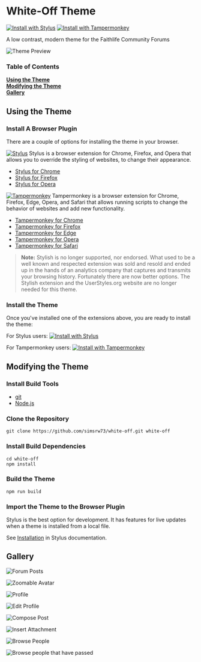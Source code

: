 # White-Off Theme

[![Install with Stylus](https://img.shields.io/badge/Install%20with-Stylus-00adad.svg)](https://github.com/simsrw73/white-off/raw/master/release/white-off.user.css)
[![Install with Tampermonkey](https://img.shields.io/badge/Install%20with-Tampermonkey-00485b.svg)](https://github.com/simsrw73/white-off/raw/master/release/white-off.user.js)

A low contrast, modern theme for the Faithlife Community Forums

![Theme Preview](screenshots/preview.png)

### Table of Contents
**[Using the Theme](#using-the-theme)**<br>
**[Modifying the Theme](#modifying-the-theme)**<br>
**[Gallery](#gallery)**<br>

## Using the Theme

### Install A Browser Plugin

There are a couple of options for installing the theme in your browser.

[![Stylus](https://github.com/openstyles/stylus/raw/master/images/icon/32.png)](https://add0n.com/stylus.html) Stylus is a browser extension for Chrome, Firefox, and Opera that allows you to override the styling of websites, to change their appearance.

  * [Stylus for Chrome](https://chrome.google.com/webstore/detail/clngdbkpkpeebahjckkjfobafhncgmne)
  * [Stylus for Firefox](https://addons.mozilla.org/firefox/addon/styl-us/)
  * [Stylus for Opera](https://addons.opera.com/extensions/details/stylus/)


[![Tampermonkey](https://github.com/Tampermonkey/tampermonkey/raw/master/images/icon.png)](http://tampermonkey.net/) Tampermonkey is a browser extension for Chrome, Firefox, Edge, Opera, and Safari that allows running scripts to change the behavior of websites and add new functionality.

  * [Tampermonkey for Chrome](https://chrome.google.com/webstore/detail/dhdgffkkebhmkfjojejmpbldmpobfkfo)
  * [Tampermonkey for Firefox](https://addons.mozilla.org/en-US/firefox/addon/tampermonkey/)
  * [Tampermonkey for Edge](https://www.microsoft.com/store/apps/9NBLGGH5162S)
  * [Tampermonkey for Opera](https://addons.opera.com/en/extensions/details/tampermonkey-beta/)
  * [Tampermonkey for Safari](https://safari.tampermonkey.net/tampermonkey.safariextz)

> **Note:**
> Stylish is no longer supported, nor endorsed. What used to be a well known and respected extension was sold and resold and ended up in the hands of an analytics company that captures and transmits your browsing history. Fortunately there are now better options. The Stylish extension and the UserStyles.org website are no longer needed for this theme.


### Install the Theme

Once you've installed one of the extensions above, you are ready to install the theme:

For Stylus users: [![Install with Stylus](https://img.shields.io/badge/Install%20with-Stylus-00adad.svg)](https://github.com/simsrw73/white-off/raw/master/release/white-off.user.css)

For Tampermonkey users: [![Install with Tampermonkey](https://img.shields.io/badge/Install%20with-Tampermonkey-00485b.svg)](https://github.com/simsrw73/white-off/raw/master/release/white-off.user.js)

## Modifying the Theme

### Install Build Tools

  - [git](https://git-scm.com/downloads)
  - [Node.js](https://nodejs.org/en/)

### Clone the Repository

```shell
git clone https://github.com/simsrw73/white-off.git white-off
```

### Install Build Dependencies

```shell
cd white-off
npm install
```

### Build the Theme

```shell
npm run build
```

### Import the Theme to the Browser Plugin

Stylus is the best option for development. It has features for live updates when a theme is installed from a local file.

See [Installation](https://github.com/openstyles/stylus/wiki/Usercss#installation) in Stylus documentation.


## Gallery

![Forum Posts](screenshots/posts.png)

![Zoomable Avatar](screenshots/avatar-zoom.png)

![Profile](screenshots/profile.png)

![Edit Profile](screenshots/edit-profile.png)

![Compose Post](screenshots/compose.png)

![Insert Attachment](screenshots/compose-attach.png)

![Browse People](screenshots/browse-people.png)

![Browse people that have passed](screenshots/rip.png)
